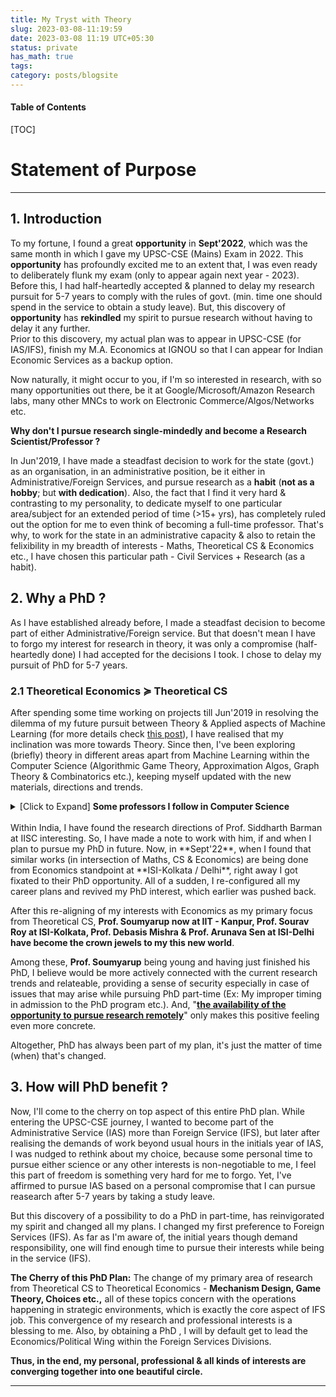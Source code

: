 ```yaml
---
title: My Tryst with Theory
slug: 2023-03-08-11:19:59
date: 2023-03-08 11:19 UTC+05:30
status: private
has_math: true
tags:
category: posts/blogsite
---
```


<h4>Table of Contents</h4>
[TOC]

# Statement of Purpose
---
## 1. Introduction 

To my fortune, I found a great **opportunity** in **Sept'2022**, which was the same month in which I gave my UPSC-CSE (Mains) Exam in 2022. This **opportunity** has profoundly excited me to an extent that, I was even ready to deliberately flunk my exam (only to appear again next year - 2023). Before this, I had half-heartedly accepted & planned to delay my research pursuit for 5-7 years to comply with the rules of govt. (min. time one should spend in the service to obtain a study leave). But, this discovery of **opportunity** has **rekindled** my spirit to pursue research without having to delay it any further.   
Prior to this discovery, my actual plan was to appear in UPSC-CSE (for IAS/IFS), finish my M.A. Economics at IGNOU so that I can appear for Indian Economic Services as a backup option.  

Now naturally, it might occur to you, if I'm so interested in research, with so many opportunities out there, be it at Google/Microsoft/Amazon Research labs, many other MNCs to work on Electronic Commerce/Algos/Networks etc. 

**Why don't I pursue research single-mindedly and become a Research Scientist/Professor ?**

In Jun'2019, I have made a steadfast decision to work for the state (govt.) as an organisation, in an administrative position, be it either in Administrative/Foreign Services, and pursue research as a **habit** (**not as a hobby**; but **with dedication**). Also, the fact that I find it very hard & contrasting to my personality, to dedicate myself to one particular area/subject for an extended period of time (>15+ yrs), has completely ruled out the option for me to even think of becoming a full-time professor. That's why, to work for the state in an administrative capacity & also to retain the felixibility in my breadth of interests - Maths, Theoretical CS & Economics etc., I have chosen this particular path - Civil Services + Research (as a habit).

## 2. Why a PhD ?

As I have established already before, I made a steadfast decision to become part of either Administrative/Foreign service. But that doesn't mean I have to forgo my interest for research in theory, it was only a compromise (half-heartedly done) I had accepted for the decisions I took. I chose to delay my pursuit of PhD for 5-7 years. 

### 2.1 Theoretical Economics $\succcurlyeq$ Theoretical CS

After spending some time working on projects till Jun'2019 in resolving the dilemma of my future pursuit between Theory & Applied aspects of Machine Learning (for more details check [this post](link://slug/2023-02-23-17:38:35)), I have realised that my inclination was more towards Theory. Since then, I've been exploring (briefly) theory in different areas apart from Machine Learning within the Computer Science (Algorithmic Game Theory, Approximation Algos, Graph Theory & Combinatorics etc.), keeping myself updated with the new materials, directions and trends. 

<details>
<summary> [Click to Expand] <strong>Some professors I follow in Computer Science</strong></summary>
<br>
Prahlad Harsha & Others. at TIFR, Siddharth Barman (Fair Division) at IISC & groups working at Google & Microsoft Research in India, U.Penn (Sampath Kannan), UW (Anna Karlin, Sebastien Bubeck, Yin-Tat-Lee etc.), UCSD (Shachar Lovett, Daniel Kane etc.), UIUC (Sariel Har-Peled, Jugal Garg, Ruta Mehta etc.), Princeton (Matt Weinberg etc.), Harvard (Madhusudhan etc.), CMU (Pradeep Ravikumar, Venkatesh Guruswami etc.) and many other groups at MIT (Constantinos Daskalakis etc.), UC Berkeley (Prasad Raghavendra, Moritz Hardt etc.), Columbia (Tim Roughgarden etc.), UW-Madison (Nowak, Suchi Chawla moved to UT-Austin etc.), Stanford (Andrea Montanari, etc.) & people at many others places - UWaterloo, Toronto, Oxford, ETHZ, EPFL etc.
<br>
</details>
<br> 
Within India, I have found the research directions of Prof. Siddharth Barman at IISC interesting. So, I have made a note to work with him, if and when I plan to pursue my PhD in future. Now, in **Sept'22**, when I found that similar works (in intersection of Maths, CS & Economics) are being done from Economics standpoint at **ISI-Kolkata / Delhi**, right away I got fixated to their PhD opportunity. All of a sudden, I re-configured all my career plans and revived my PhD interest, which earlier was pushed back. 

After this re-aligning of my interests with Economics as my primary focus from Theoretical CS, **Prof. Soumyarup now at IIT - Kanpur, Prof. Sourav Roy at ISI-Kolkata, Prof. Debasis Mishra & Prof. Arunava Sen at ISI-Delhi have become the crown jewels to my this new world**.  

Among these, **Prof. Soumyarup** being young and having just finished his PhD, I believe would be more actively connected with the current research trends and relateable, providing a sense of security especially in case of issues that may arise while pursuing PhD part-time (Ex: My improper timing in admission to the PhD program etc.). And, "<ins><strong>the availability of the opportunity to pursue research remotely</strong></ins>" only makes this positive feeling even more concrete. 

Altogether, PhD has always been part of my plan, it's just the matter of time (when) that's changed.  

## 3. How will PhD benefit ? 

Now, I'll come to the cherry on top aspect of this entire PhD plan. While entering the UPSC-CSE journey, I wanted to become part of the Administrative Service (IAS) more than Foreign Service (IFS), but later after realising the demands of work beyond usual hours in the initials year of IAS, I was nudged to rethink about my choice, because some personal time to pursue either science or any other interests is non-negotiable to me, I feel this part of freedom is something very hard for me to forgo. Yet, I've affirmed to pursue IAS based on a personal compromise that I can pursue reasearch after 5-7 years by taking a study leave. 

But this discovery of a possibility to do a PhD in part-time, has reinvigorated my spirit and changed all my plans. I changed my first preference to Foreign Services (IFS).  As far as I'm aware of, the initial years though demand responsibility, one will find enough time to pursue their interests while being in the service (IFS).

**The Cherry of this PhD Plan:** The change of my primary area of research from Theoretical CS to Theoretical Economics - **Mechanism Design, Game Theory, Choices etc.,** all of these topics concern with the operations happening in strategic environments, which is exactly the core aspect of IFS job. This convergence of my research and professional interests is a blessing to me. Also, by obtaining a PhD , I will by default get to lead the Economics/Political Wing within the Foreign Services Divisions. 

**Thus, in the end, my personal, professional & all kinds of interests are converging together into one beautiful circle.**

---

